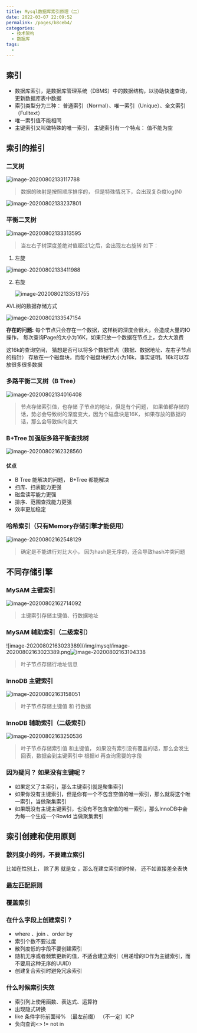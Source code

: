 ```yaml
---
title: Mysql数据库索引原理（二）
date: 2022-03-07 22:09:52
permalink: /pages/b8ceb4/
categories: 
  - 技术架构
  - 数据库
tags: 
  - 
---
```

## 索引

* 数据库索引，是数据库管理系统（DBMS）中的数据结构，以协助快速查询，更新数据库表中数据
* 索引类型分为三种： 普通索引（Normal）、唯一索引（Unique）、全文索引（Fulltext）
* 唯一索引值不能相同
* 主键索引又叫做特殊的唯一索引， 主键索引有一个特点： 值不能为空





## 索引的推引

###  二叉树

![image-20200802133117788](/img/mysql/image-20200802133117788.png)

> 数据的映射是按照顺序排序的， 但是特殊情况下，会出现复杂度log(N)



![image-20200802133237801](/img/mysql/image-20200802133237801.png)



### 平衡二叉树

![image-20200802133313595](/img/mysql/image-20200802133313595.png)

> 当左右子树深度差绝对值超过1之后，会出现左右旋转 如下：

1. 左旋

![image-20200802133411988](/img/mysql/image-20200802133411988.png)

2. 右旋

   ![image-20200802133513755](/img/mysql/image-20200802133513755.png)

AVL树的数据存储方式

![image-20200802133547154](/img/mysql/image-20200802133547154.png)

   **存在的问题:**  每个节点只会存在一个数据，这样树的深度会很大，会造成大量的IO操作， 每次查询Page的大小为16K，如果只放一个数据在节点上，会大大浪费

这16k的查询空间， 猜想是否可以将多个数据节点（数据、数据地址、左右子节点的指针） 存放在一个磁盘块，而每个磁盘块的大小为16k，事实证明。16k可以存放很多很多数据



### 多路平衡二叉树（B Tree）



![image-20200802134016408](/img/mysql/image-20200802134016408.png)

> 节点存储索引值，也存储 子节点的地址，但是有个问题， 如果值都存储的话，势必会导致树的深度变大，因为个磁盘块是16K， 如果存放的数据的话，那么会导致纵向变大



### B+Tree 加强版多路平衡查找树

![image-20200802162328560](/img/mysql/image-20200802162328560.png)

#### 优点

* B Tree 能解决的问题， B+Tree 都能解决
* 扫库、扫表能力更强
* 磁盘读写能力更强
* 排序、范围查找能力更强
* 效率更加稳定

### 哈希索引（只有Memory存储引擎才能使用）

![image-20200802162548129](/img/mysql/image-20200802162548129.png)

> 确定是不能进行对比大小， 因为hash是无序的，还会导致hash冲突问题

## 不同存储引擎

### MySAM 主键索引

![image-20200802162714092](/img/mysql/image-20200802162714092.png)

> 主键索引存储主键值、行数据地址

### MySAM 辅助索引（二级索引）



![image-20200802163023389](/img/mysql/image-20200802163023389.png![image-20200802163104338](/img/mysql/image-20200802163104338.png)

> 叶子节点存储行地址信息

### InnoDB 主键索引

![image-20200802163158051](/img/mysql/image-20200802163158051.png)

> 叶子节点存储主键值 和 行数据

### InnoDB 辅助索引（二级索引）

![image-20200802163250536](/img/mysql/image-20200802163250536.png)

> 叶子节点存储索引值 和主键值， 如果没有索引没有覆盖的话，那么会发生回表，数据会到主键索引中 根据id 再查询需要的字段

### 因为疑问？ 如果没有主键呢？

* 如果定义了主索引，那么主键索引就是聚集索引
* 如果你没有主键索引，但是你有一个不包含空值的唯一索引，那么就将这个唯一索引，当做聚集索引
* 如果既没有主键主键索引，也没有不包含空值的唯一索引，那么InnoDB中会为每一个生成一个RowId 当做聚集索引





## 索引创建和使用原则

### 散列度小的列，不要建立索引

比如在性别上， 除了男 就是女 ，那么在建立索引的时候， 还不如直接差全表快



### 最左匹配原则

### 覆盖索引

### 在什么字段上创建索引？

* where 、join 、order by
* 索引个数不要过度
* 散列度低的字段不要创建索引
* 随机无序或者频繁更新的值，不适合建立索引（用递增的ID作为主键索引，而不要用这种无序的UUID）
* 创建复合索引时避免冗余索引

### 什么时候索引失效

* 索引列上使用函数、表达式、运算符
* 出现隐式转换
* like 条件字符前面带% （最左前缀） （不一定）ICP
* 负向查询<> != not in 
